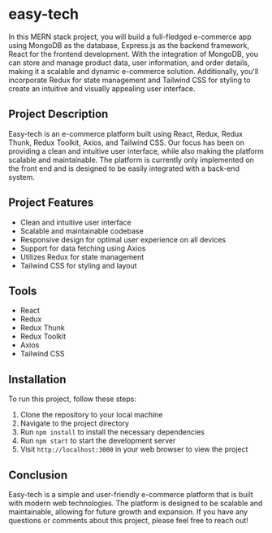 # easy-tech

In this MERN stack project, you will build a full-fledged e-commerce app using MongoDB as the database, Express.js as the backend framework, React for the frontend  development. With the integration of MongoDB, you can store and manage product data, user information, and order details, making it a scalable and dynamic e-commerce solution. Additionally, you'll incorporate Redux for state management and Tailwind CSS for styling to create an intuitive and visually appealing user interface.

## Project Description

Easy-tech is an e-commerce platform built using React, Redux, Redux Thunk, Redux Toolkit, Axios, and Tailwind CSS. Our focus has been on providing a clean and intuitive user interface, while also making the platform scalable and maintainable. The platform is currently only implemented on the front end and is designed to be easily integrated with a back-end system.

## Project Features

- Clean and intuitive user interface
- Scalable and maintainable codebase
- Responsive design for optimal user experience on all devices
- Support for data fetching using Axios
- Utilizes Redux for state management
- Tailwind CSS for styling and layout

## Tools

- React
- Redux
- Redux Thunk
- Redux Toolkit
- Axios
- Tailwind CSS

## Installation

To run this project, follow these steps:

1. Clone the repository to your local machine
2. Navigate to the project directory
3. Run `npm install` to install the necessary dependencies
4. Run `npm start` to start the development server
5. Visit `http://localhost:3000` in your web browser to view the project

## Conclusion

Easy-tech is a simple and user-friendly e-commerce platform that is built with modern web technologies. The platform is designed to be scalable and maintainable, allowing for future growth and expansion. If you have any questions or comments about this project, please feel free to reach out!
